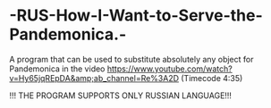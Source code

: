 # -RUS-How-I-Want-to-Serve-the-Pandemonica.-
A program that can be used to substitute absolutely any object for Pandemonica in the video https://www.youtube.com/watch?v=Hy65jqREpDA&amp;ab_channel=Re%3A2D (Timecode 4:35)  

!!! THE PROGRAM SUPPORTS ONLY RUSSIAN LANGUAGE!!!
